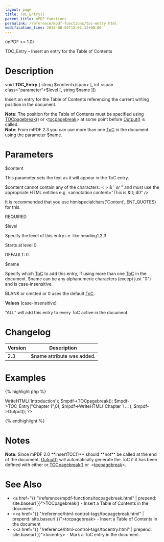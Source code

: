 ```yaml
---
layout: page
title: TOC_Entry()
parent_title: mPDF functions
permalink: /reference/mpdf-functions/toc-entry.html
modification_time: 2015-08-05T12:01:13+00:00
---
```


(mPDF >= 1.0)

TOC_Entry – Insert an entry for the Table of Contents

# Description

void **TOC_Entry** ( string <span class="parameter">$content</span>
[, int <span class="parameter">$level</span>
[, string <span class="parameter">$name</span>
]])

Insert an entry for the Table of Contents referencing the current writing position in the document.

<div class="alert alert-info" role="alert">
	<strong>Note:</strong> The position for the Table of Contents must be specified using
	<a href="{{ "/reference/mpdf-functions/tocpagebreak.html" | prepend: site.baseurl }}">TOCpagebreak()</a>
	or &lt;<a href="{{ "/reference/html-control-tags/tocpagebreak.html" | prepend: site.baseurl }}">tocpagebreak</a>&gt;
	at some point before <a href="{{ "/reference/mpdf-functions/output.html" | prepend: site.baseurl }}">Output()</a> is called.
</div>

<div class="alert alert-info" role="alert">
	<strong>Note:</strong> From mPDF 2.3 you can use more than one <acronym title="Table of Contents">ToC</acronym> in
	the document using the parameter <span class="parameter">$name</span>.
</div>

# Parameters

<span class="parameter">$content</span>

This parameter sets the text as it will appear in the ToC entry.

<span class="parameter">$content</span> cannot contain any of the characters: &lt; &gt; &amp; ' *or* " and must use the
appropriate HTML entities e.g. &lt;annotation content="This is &amp;lt; 40" /&gt;

It is recommended that you use htmlspecialchars('Content', ENT_QUOTES) for this.

<span class="smallblock">REQUIRED</span>

<span class="parameter">$level</span>

Specify the level of this entry i.e. like heading1,2,3

Starts at level 0

<span class="smallblock">DEFAULT</span>: 0

<span class="parameter">$name</span>

Specify which <acronym title="Table of Contents">ToC</acronym> to add this entry, if using more than one
<acronym title="Table of Contents">ToC</acronym> in the document. <span class="parameter">$name</span> can be any
alphanumeric characters (except just "0") and is case-insensitive.

<span class="smallblock">BLANK</span> or omitted or 0 uses the default <acronym title="Table of Contents">ToC</acronym>.

**Values** (case-insensitive)

"ALL" will add this entry to every ToC active in the document.

# Changelog

<table class="table"> <thead>
<tr> <th>Version</th><th>Description</th> </tr>
</thead> <tbody>
<tr>
<td>2.3</td>
<td><span class="parameter">$name</span> attribute was added.</td>
</tr>
</tbody> </table>

# Examples

{% highlight php %}
<?php

$mpdf = new \Mpdf\Mpdf();

$mpdf->WriteHTML('Introduction');
$mpdf->TOCpagebreak();
$mpdf->TOC_Entry("Chapter 1",0);
$mpdf->WriteHTML('Chapter 1 ...');
$mpdf->Output();

?>
{% endhighlight %}

# Notes

<div class="alert alert-info" role="alert">
	<strong>Note:</strong> Since mPDF 2.0 **insertTOC()** should **not** be called at the end of the document.
	<a href="{{ "/reference/codepages-glyphs/iso-8859-win-comparison-chart.html" | prepend: site.baseurl }}">Output()</a>
	will automatically generate the ToC if it has been defined with either or
	<a href="{{ "/reference/mpdf-functions/tocpagebreak.html" | prepend: site.baseurl }}">TOCpagebreak()</a> or 
	&lt;<a href="{{ "/reference/html-control-tags/tocpagebreak.html" | prepend: site.baseurl }}">tocpagebreak</a>&gt;.
</div>

# See Also

- <a href="{{ "/reference/mpdf-functions/tocpagebreak.html" | prepend: site.baseurl }}">TOCpagebreak()</a> - Insert a Table of Contents in the document
- &lt;<a href="{{ "/reference/html-control-tags/tocpagebreak.html" | prepend: site.baseurl }}">tocpagebreak</a>&gt; - Insert a Table of Contents in the document
- &lt;<a href="{{ "/reference/html-control-tags/tocentry.html" | prepend: site.baseurl }}">tocentry</a>&gt; - Mark a ToC entry in the document
